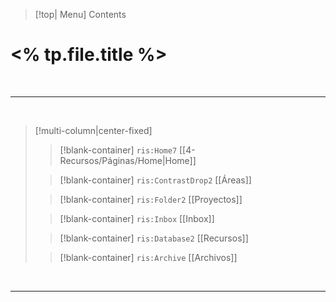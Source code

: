
> [!top| Menu]
> Contents


# **<% tp.file.title %>**

<br>

---
<br>

> [!multi-column|center-fixed]
>
>> [!blank-container]
>> `ris:Home7` [[4-Recursos/Páginas/Home|Home]]
>
>> [!blank-container]
>> `ris:ContrastDrop2` [[Áreas]]
>
>> [!blank-container]
>> `ris:Folder2` [[Proyectos]]
>
>> [!blank-container]
>> `ris:Inbox` [[Inbox]]
>
>> [!blank-container]
>> `ris:Database2` [[Recursos]]
>
>> [!blank-container]
>> `ris:Archive` [[Archivos]]

<br>

---
